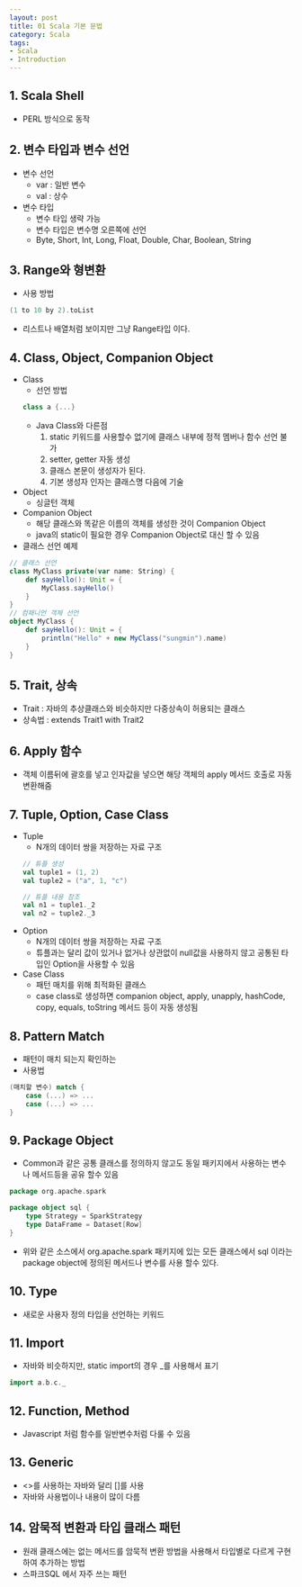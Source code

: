 ```yaml
---
layout: post
title: 01 Scala 기본 문법
category: Scala
tags:
- Scala
- Introduction
---
```


## 1. Scala Shell
- PERL 방식으로 동작

## 2. 변수 타입과 변수 선언
- 변수 선언
    - var : 일반 변수
    - val : 상수
- 변수 타입
    - 변수 타입 생략 가능
    - 변수 타입은 변수명 오른쪽에 선언
    - Byte, Short, Int, Long, Float, Double, Char, Boolean, String

## 3. Range와 형변환
- 사용 방법
```scala
(1 to 10 by 2).toList
```
- 리스트나 배열처럼 보이지만 그냥 Range타입 이다.

## 4. Class, Object, Companion Object
- Class
    - 선언 방법
    ```scala
    class a {...}
    ```
    - Java Class와 다른점
        1. static 키워드를 사용할수 없기에 클래스 내부에 정적 멤버나 함수 선언 불가
        2. setter, getter 자동 생성
        3. 클래스 본문이 생성자가 된다.
        4. 기본 생성자 인자는 클래스명 다음에 기술
- Object
    - 싱글턴 객체
- Companion Object
    - 해당 클래스와 똑같은 이름의 객체를 생성한 것이 Companion Object
    - java의 static이 필요한 경우 Companion Object로 대신 할 수 있음
- 클래스 선언 예제
```scala
// 클래스 선언
class MyClass private(var name: String) {
    def sayHello(): Unit = {
        MyClass.sayHello()
    }
}
// 컴패니언 객체 선언
object MyClass {
    def sayHello(): Unit = {
        println("Hello" + new MyClass("sungmin").name)
    }
}
```

## 5. Trait, 상속
- Trait : 자바의 추상클래스와 비슷하지만 다중상속이 허용되는 클래스
- 상속법 : extends Trait1 with Trait2

## 6. Apply 함수
- 객체 이름뒤에 괄호를 넣고 인자값을 넣으면 해당 객체의 apply 메서드 호출로 자동 변환해줌

## 7. Tuple, Option, Case Class
- Tuple
    - N개의 데이터 쌍을 저장하는 자료 구조
    ```scala
    // 튜플 생성
    val tuple1 = (1, 2)
    val tuple2 = ("a", 1, "c")
    
    // 튜플 내용 참조
    val n1 = tuple1._2
    val n2 = tuple2._3
    ```
- Option
    - N개의 데이터 쌍을 저장하는 자료 구조
    - 튜플과는 달리 값이 있거나 없거나 상관없이 null값을 사용하지 않고 공통된 타입인 Option을 사용할 수 있음
- Case Class
    - 패턴 매치를 위해 최적화된 클래스
    - case class로 생성하면 companion object, apply, unapply, hashCode, copy, equals, toString 메서드 등이 자동 생성됨

## 8. Pattern Match
- 패턴이 매치 되는지 확인하는
- 사용법
```scala
(매치할 변수) match {
    case (...) => ...
    case (...) => ...
}
```

## 9. Package Object
- Common과 같은 공통 클래스를 정의하지 않고도 동일 패키지에서 사용하는 변수나 메서드등을 공유 할수 있음
```scala
package org.apache.spark

package object sql {
    type Strategy = SparkStrategy
    type DataFrame = Dataset[Row]
}
```
- 위와 같은 소스에서 org.apache.spark 패키지에 있는 모든 클래스에서 sql 이라는 package object에 정의된 메서드나 변수를 사용 할수 있다.

## 10. Type
- 새로운 사용자 정의 타입을 선언하는 키워드

## 11. Import
- 자바와 비슷하지만, static import의 경우 _를 사용해서 표기
```scala
import a.b.c._
```

## 12. Function, Method
- Javascript 처럼 함수를 일반변수처럼 다룰 수 있음

## 13. Generic
- <>를 사용하는 자바와 달리 []를 사용
- 자바와 사용법이나 내용이 많이 다름

## 14. 암묵적 변환과 타입 클래스 패턴
- 원래 클래스에는 없는 메서드를 암묵적 변환 방법을 사용해서 타입별로 다르게 구현하여 추가하는 방법
- 스파크SQL 에서 자주 쓰는 패턴